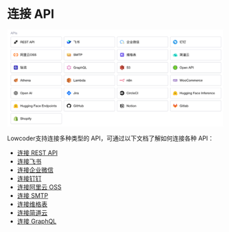 # 连接 API

![](../assets/1_1_7-1-20231002181407-6cnjc8j.png)​

Lowcoder支持连接多种类型的 API，可通过以下文档了解如何连接各种 API：

* [连接 REST API](https://majiang.co/docs/api/rest-api)
* [连接飞书](https://majiang.co/docs/api/feishu)
* [连接企业微信](https://majiang.co/docs/api/wecom)
* [连接钉钉](https://majiang.co/docs/api/dingtalk)
* [连接阿里云 OSS](https://majiang.co/docs/api/aliyun)
* [连接 SMTP](https://majiang.co/docs/api/smtp)
* [连接维格表](https://majiang.co/docs/api/vika)
* [连接简道云](https://majiang.co/docs/api/jiandaoyun)
* [连接 GraphQL](https://majiang.co/docs/api/graphql)
